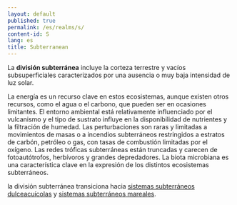 ```yaml
---
layout: default
published: true
permalink: /es/realms/s/
content-id: S
lang: es
title: Subterranean
---
```


La **división subterránea** incluye la corteza terrestre y vacíos subsuperficiales caracterizados por una ausencia o muy baja intensidad de luz solar. 

La energía es un recurso clave en estos ecosistemas, aunque existen otros recursos, como el agua o el carbono, que pueden ser en ocasiones limitantes. El entorno ambiental está relativamente influenciado por el vulcanismo y el tipo de sustrato influye en la disponibilidad de nutrientes y la filtración de humedad. Las perturbaciones son raras y limitadas a movimientos de masas o a incendios subterráneos restringidos a estratos de carbón, petróleo o gas, con tasas de combustión limitadas por el oxígeno. Las redes tróficas subterráneas están truncadas y carecen de fotoautótrofos, herbívoros y grandes depredadores. La biota microbiana es una característica clave en la expresión de los distintos ecosistemas subterráneos.

la división subterránea transiciona hacia [sistemas subterráneos dulceacuícolas](/explore/realms/SF) y [sistemas subterráneos mareales](/explore/realms/SM).
